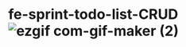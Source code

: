 # fe-sprint-todo-list-CRUD![ezgif com-gif-maker (2)](https://user-images.githubusercontent.com/103527404/196366349-cef5bca3-4e95-47dc-8a39-a8e63f581b55.gif)
